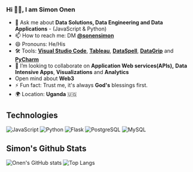 ### Hi 👋🏾, I am Simon Onen

- 💬 Ask me about **Data Solutions, Data Engineering and Data Applications** - (JavaScript & Python)
- 📫 How to reach me: DM **[@sonensimon](https://twitter.com/sonensimon)**
- 😄 Pronouns: He/His
- :hammer_and_wrench: Tools: **[Visual Studio Code](https://code.visualstudio.com/)**, **[Tableau](https://www.tableau.com/)**, **[DataSpell](https://www.jetbrains.com/datagrip/)**, **[DataGrip](https://www.jetbrains.com/datagrip/)** and **[PyCharm](https://www.jetbrains.com/pycharm/)**
- 👯 I’m looking to collaborate on **Application Web services(APIs),** **Data Intensive Apps**, **Visualizations**  and **Analytics**
- Open mind about **Web3**
- ⚡ Fun fact: Trust me, it's always **God's** blessings first.
- :earth_africa: Location: **Uganda** :uganda:

## Technologies
![JavaScript](https://camo.githubusercontent.com/9d07c04bdd98c662d5df9d4e1cc1de8446ffeaebca330feb161f1fb8e1188204/68747470733a2f2f696d672e736869656c64732e696f2f62616467652f4a6176615363726970742d4637444631453f7374796c653d666f722d7468652d6261646765266c6f676f3d6a617661736372697074266c6f676f436f6c6f723d626c61636b)
![Python](https://camo.githubusercontent.com/94be0a2e5be142925615e5821d97137a930d08fc154962ce43860f1957e6661e/68747470733a2f2f696d672e736869656c64732e696f2f62616467652f507974686f6e2d3337373641423f7374796c653d666f722d7468652d6261646765266c6f676f3d707974686f6e266c6f676f436f6c6f723d7768697465)
![Flask](https://camo.githubusercontent.com/43c40e9f61f01e780f4cfed5dafda9e3494310ba1b6ea11e20c4949e556a47c3/68747470733a2f2f696d672e736869656c64732e696f2f62616467652f666c61736b2d2532333030302e7376673f7374796c653d666f722d7468652d6261646765266c6f676f3d666c61736b266c6f676f436f6c6f723d7768697465)
![PostgreSQL](https://camo.githubusercontent.com/29e7fc6c62f61f432d3852fbfa4190ff07f397ca3bde27a8196bcd5beae3ff77/68747470733a2f2f696d672e736869656c64732e696f2f62616467652f706f7374677265732d2532333331363139322e7376673f7374796c653d666f722d7468652d6261646765266c6f676f3d706f737467726573716c266c6f676f436f6c6f723d7768697465)
![MySQL](https://camo.githubusercontent.com/988b23566a8e239f9717abbed64d36834115c8a8c7082a71c358e04f47f8398c/68747470733a2f2f696d672e736869656c64732e696f2f62616467652f4d7953514c2d3030303030463f7374796c653d666f722d7468652d6261646765266c6f676f3d6d7973716c266c6f676f436f6c6f723d7768697465)

## Simon's Github Stats
![Onen's GitHub stats](https://github-readme-stats.vercel.app/api?username=simononen&count_private=true&show_icons=true&theme=merko)
![Top Langs](https://github-readme-stats.vercel.app/api/top-langs/?username=simononen&count_private=true&theme=merko)

